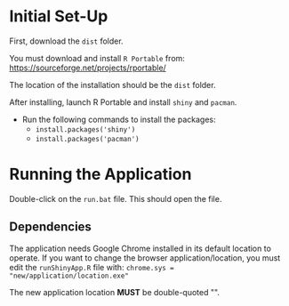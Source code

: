 # Initial Set-Up

First, download the `dist` folder.

You must download and install `R Portable` from:
	https://sourceforge.net/projects/rportable/

The location of the installation should be the `dist` folder. 

After installing, launch R Portable and install `shiny` and `pacman`.
* Run the following commands to install the packages:
	* `install.packages('shiny')`
	* `install.packages('pacman')`

# Running the Application

Double-click on the `run.bat` file. This should open the file. 

## Dependencies

The application needs Google Chrome installed in its default location to operate. 
If you want to change the browser application/location, you must edit the `runShinyApp.R`
file with:
	`chrome.sys = "new/application/location.exe"`

The new application location **MUST** be double-quoted "".
